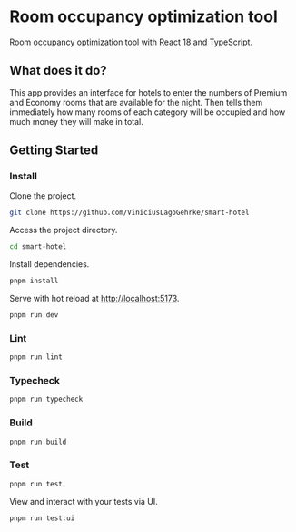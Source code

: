 # Room occupancy optimization tool

Room occupancy optimization tool with React 18 and TypeScript.

## What does it do?

This app provides an interface for hotels to enter the numbers of Premium and Economy rooms that are available for the night.
Then tells them immediately how many rooms of each category will be occupied and how much money they will make in total.

## Getting Started

### Install

Clone the project.

```bash
git clone https://github.com/ViniciusLagoGehrke/smart-hotel
```

Access the project directory.

```bash
cd smart-hotel
```

Install dependencies.

```bash
pnpm install
```

Serve with hot reload at <http://localhost:5173>.

```bash
pnpm run dev
```

### Lint

```bash
pnpm run lint
```

### Typecheck

```bash
pnpm run typecheck
```

### Build

```bash
pnpm run build
```

### Test

```bash
pnpm run test
```

View and interact with your tests via UI.

```bash
pnpm run test:ui
```